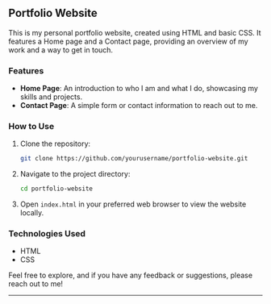 

## Portfolio Website

This is my personal portfolio website, created using HTML and basic CSS. It features a Home page and a Contact page, providing an overview of my work and a way to get in touch.

### Features

- **Home Page**: An introduction to who I am and what I do, showcasing my skills and projects.
- **Contact Page**: A simple form or contact information to reach out to me.

### How to Use

1. Clone the repository:
    ```bash
    git clone https://github.com/yourusername/portfolio-website.git
    ```
2. Navigate to the project directory:
    ```bash
    cd portfolio-website
    ```
3. Open `index.html` in your preferred web browser to view the website locally.

### Technologies Used

- HTML
- CSS

Feel free to explore, and if you have any feedback or suggestions, please reach out to me!

---
